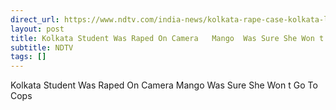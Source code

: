 ```yaml
---
direct_url: https://www.ndtv.com/india-news/kolkata-rape-case-kolkata-law-college-rape-case-kolkata-student-was-raped-on-camera-mango-was-sure-she-wont-go-to-cops-8817001
layout: post
title: Kolkata Student Was Raped On Camera   Mango  Was Sure She Won t Go To Cops
subtitle: NDTV
tags: []
---
```


Kolkata Student Was Raped On Camera   Mango  Was Sure She Won t Go To Cops

